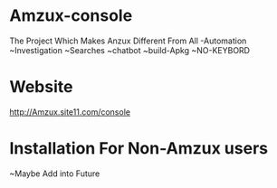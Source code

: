 # Amzux-console 
The Project Which Makes Anzux Different From All 
   -Automation 
   ~Investigation
   ~Searches
   ~chatbot
   ~build-Apkg
   ~NO-KEYBORD 

# Website
http://Amzux.site11.com/console 

# Installation For Non-Amzux users 

~Maybe Add into Future 

